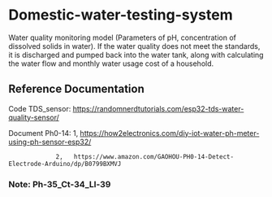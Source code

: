 # Domestic-water-testing-system
Water quality monitoring model (Parameters of pH, concentration of dissolved solids in water). If the water quality does not meet the standards, it is discharged and pumped back into the water tank, along with calculating the water flow and monthly water usage cost of a household.
## Reference Documentation
Code TDS_sensor: https://randomnerdtutorials.com/esp32-tds-water-quality-sensor/

Document Ph0-14: 1,  https://how2electronics.com/diy-iot-water-ph-meter-using-ph-sensor-esp32/

                 2,   https://www.amazon.com/GAOHOU-PH0-14-Detect-Electrode-Arduino/dp/B0799BXMVJ

### Note: Ph-35_Ct-34_Ll-39
